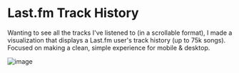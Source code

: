 # Last.fm Track History

Wanting to see all the tracks I've listened to (in a scrollable format), I made a visualization that displays a Last.fm user's track history (up to 75k songs). Focused on making a clean, simple experience for mobile & desktop.

![image](https://maxs.space/img/lastfm-viz.gif)
